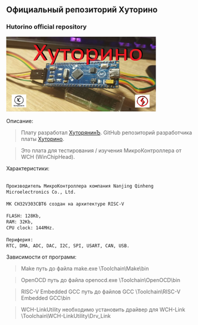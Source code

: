 
## Официальный репозиторий Хуторино
### Hutorino official repository


<div>
  <a href="https://hutoryanin.ru/">
    <img src="https://github.com/Hutorino/Hutorino/blob/main/Images/Hutorino.jpg" width="400" height="200">
  </a>
</div>


Описание:

> Плату разработал [ХуторянинЪ](https://hutoryanin.ru/). GitHub репозиторий разработчика платы [Хуторино](https://github.com/ogneyar/Hutorino).

> Это плата для тестирования / изучения МикроКонтроллера от WCH (WinChipHead).


Характеристики:

```

Производитель МикроКонтроллера компания Nanjing Qinheng Microelectronics Co., Ltd.

МК CH32V303CBT6 создан на архитектуре RISC-V

FLASH: 128Kb, 
RAM: 32Kb,
CPU clock: 144MHz.

Периферия:
RTC, DMA, ADC, DAC, I2C, SPI, USART, CAN, USB.

```


Зависимости от программ:

> Make
     путь до файла make.exe
     \Toolchain\Make\bin

> OpenOCD
>     путь до файла openocd.exe
>     \Toolchain\OpenOCD\bin

> RISC-V Embedded GCC
>     путь до файлов GCC
>     \Toolchain\RISC-V Embedded GCC\bin

> WCH-LinkUtility
>     необходимо установить драйвер для WCH-Link
>     \Toolchain\WCH-LinkUtility\Drv_Link

